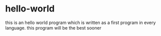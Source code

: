 # hello-world
this is an hello world program which is written as a first program in every language.
this program will be the best sooner
